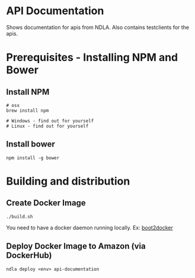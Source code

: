 # API Documentation 
Shows documentation for apis from NDLA.
Also contains testclients for the apis.

# Prerequisites - Installing NPM and Bower 
## Install NPM
    # osx 
    brew install npm
     
    # Windows - find out for yourself
    # Linux - find out for yourself
## Install bower
    npm install -g bower

# Building and distribution

## Create Docker Image
    ./build.sh

You need to have a docker daemon running locally. Ex: [boot2docker](http://boot2docker.io/)

## Deploy Docker Image to Amazon (via DockerHub)
    ndla deploy <env> api-documentation

